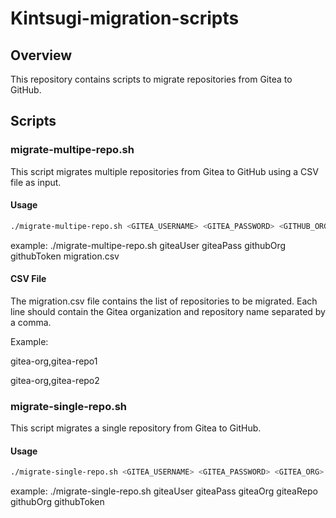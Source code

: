 # Kintsugi-migration-scripts

## Overview
This repository contains scripts to migrate repositories from Gitea to GitHub.

## Scripts

### migrate-multipe-repo.sh
This script migrates multiple repositories from Gitea to GitHub using a CSV file as input.

#### Usage
```sh
./migrate-multipe-repo.sh <GITEA_USERNAME> <GITEA_PASSWORD> <GITHUB_ORG> <GITHUB_TOKEN> <CSV_FILE>
```
example: ./migrate-multipe-repo.sh giteaUser giteaPass githubOrg githubToken migration.csv

#### CSV File
The migration.csv file contains the list of repositories to be migrated. Each line should contain the Gitea organization and repository name separated by a comma.

Example:

gitea-org,gitea-repo1

gitea-org,gitea-repo2

### migrate-single-repo.sh
This script migrates a single repository from Gitea to GitHub.

#### Usage
```sh
./migrate-single-repo.sh <GITEA_USERNAME> <GITEA_PASSWORD> <GITEA_ORG> <GITEA_REPO> <GITHUB_ORG> <GITHUB_TOKEN>
```
example: ./migrate-single-repo.sh giteaUser giteaPass giteaOrg giteaRepo githubOrg githubToken

